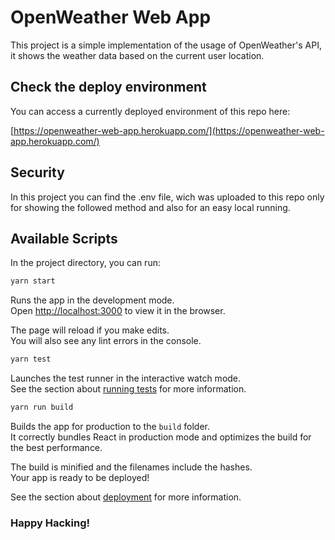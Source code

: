 # OpenWeather Web App

This project is a simple implementation of the usage of OpenWeather's API, it shows the weather data based on the current user location.

## Check the deploy environment

You can access a currently deployed environment of this repo here:

 [https://openweather-web-app.herokuapp.com/](https://openweather-web-app.herokuapp.com/)

## Security

In this project you can find the .env file, wich was uploaded to this repo only for showing the followed method and also for an easy local running.

## Available Scripts

In the project directory, you can run:

```bash
yarn start
```

Runs the app in the development mode.\
Open [http://localhost:3000](http://localhost:3000) to view it in the browser.

The page will reload if you make edits.\
You will also see any lint errors in the console.

```bash
yarn test
```

Launches the test runner in the interactive watch mode.\
See the section about [running tests](https://facebook.github.io/create-react-app/docs/running-tests) for more information.

```bash
yarn run build
```

Builds the app for production to the `build` folder.\
It correctly bundles React in production mode and optimizes the build for the best performance.

The build is minified and the filenames include the hashes.\
Your app is ready to be deployed!

See the section about [deployment](https://facebook.github.io/create-react-app/docs/deployment) for more information.


### Happy Hacking!

